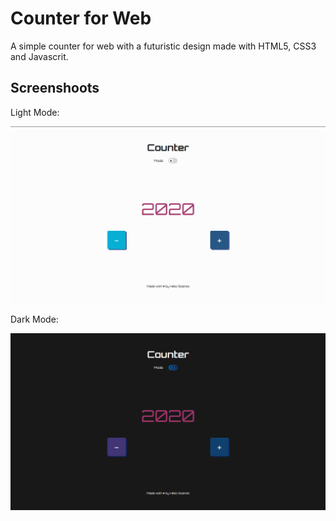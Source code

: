 # Counter for Web
A simple counter for web with a futuristic design made with HTML5, CSS3 and Javascrit.


## Screenshoots

Light Mode:

  ![Light Mode](images/light-mode.jpg)

Dark Mode:

  ![Dark Mode](images/dark-mode.jpg)
